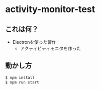 # activity-monitor-test
## これは何？
- Electronを使った習作
  - アクティビティモニタを作った

## 動かし方
```bash
$ npm install
$ npm run start
```